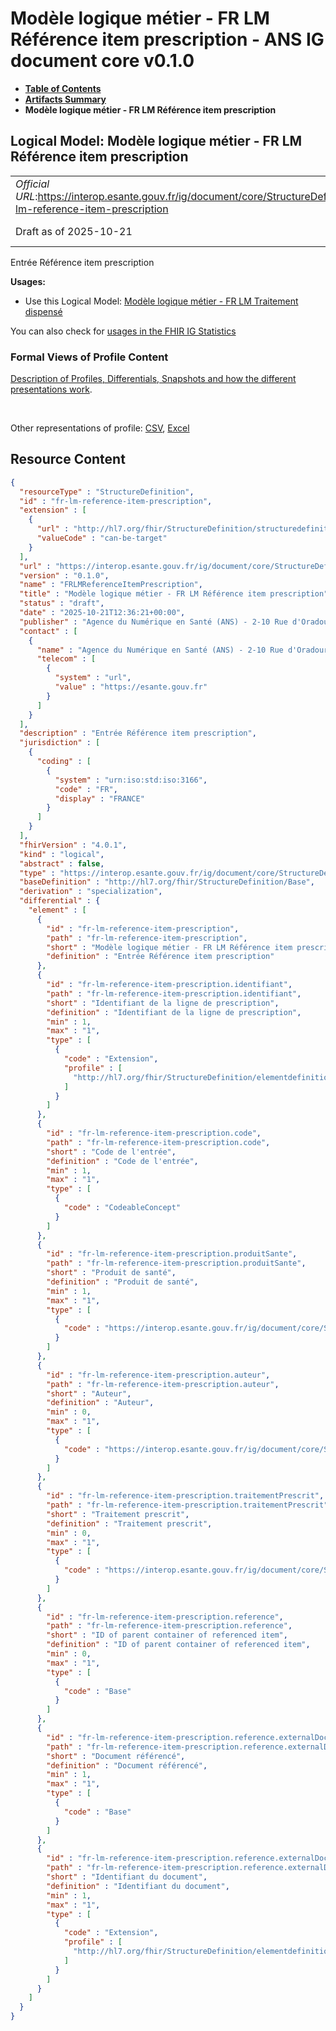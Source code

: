 # Modèle logique métier - FR LM Référence item prescription - ANS IG document core v0.1.0

* [**Table of Contents**](toc.md)
* [**Artifacts Summary**](artifacts.md)
* **Modèle logique métier - FR LM Référence item prescription**

## Logical Model: Modèle logique métier - FR LM Référence item prescription 

| | |
| :--- | :--- |
| *Official URL*:https://interop.esante.gouv.fr/ig/document/core/StructureDefinition/fr-lm-reference-item-prescription | *Version*:0.1.0 |
| Draft as of 2025-10-21 | *Computable Name*:FRLMReferenceItemPrescription |

 
Entrée Référence item prescription 

**Usages:**

* Use this Logical Model: [Modèle logique métier - FR LM Traitement dispensé](StructureDefinition-fr-lm-traitement-dispense.md)

You can also check for [usages in the FHIR IG Statistics](https://packages2.fhir.org/xig/ans.document.fr.core|current/StructureDefinition/fr-lm-reference-item-prescription)

### Formal Views of Profile Content

 [Description of Profiles, Differentials, Snapshots and how the different presentations work](http://build.fhir.org/ig/FHIR/ig-guidance/readingIgs.html#structure-definitions). 

 

Other representations of profile: [CSV](StructureDefinition-fr-lm-reference-item-prescription.csv), [Excel](StructureDefinition-fr-lm-reference-item-prescription.xlsx) 



## Resource Content

```json
{
  "resourceType" : "StructureDefinition",
  "id" : "fr-lm-reference-item-prescription",
  "extension" : [
    {
      "url" : "http://hl7.org/fhir/StructureDefinition/structuredefinition-type-characteristics",
      "valueCode" : "can-be-target"
    }
  ],
  "url" : "https://interop.esante.gouv.fr/ig/document/core/StructureDefinition/fr-lm-reference-item-prescription",
  "version" : "0.1.0",
  "name" : "FRLMReferenceItemPrescription",
  "title" : "Modèle logique métier - FR LM Référence item prescription",
  "status" : "draft",
  "date" : "2025-10-21T12:36:21+00:00",
  "publisher" : "Agence du Numérique en Santé (ANS) - 2-10 Rue d'Oradour-sur-Glane, 75015 Paris",
  "contact" : [
    {
      "name" : "Agence du Numérique en Santé (ANS) - 2-10 Rue d'Oradour-sur-Glane, 75015 Paris",
      "telecom" : [
        {
          "system" : "url",
          "value" : "https://esante.gouv.fr"
        }
      ]
    }
  ],
  "description" : "Entrée Référence item prescription",
  "jurisdiction" : [
    {
      "coding" : [
        {
          "system" : "urn:iso:std:iso:3166",
          "code" : "FR",
          "display" : "FRANCE"
        }
      ]
    }
  ],
  "fhirVersion" : "4.0.1",
  "kind" : "logical",
  "abstract" : false,
  "type" : "https://interop.esante.gouv.fr/ig/document/core/StructureDefinition/fr-lm-reference-item-prescription",
  "baseDefinition" : "http://hl7.org/fhir/StructureDefinition/Base",
  "derivation" : "specialization",
  "differential" : {
    "element" : [
      {
        "id" : "fr-lm-reference-item-prescription",
        "path" : "fr-lm-reference-item-prescription",
        "short" : "Modèle logique métier - FR LM Référence item prescription",
        "definition" : "Entrée Référence item prescription"
      },
      {
        "id" : "fr-lm-reference-item-prescription.identifiant",
        "path" : "fr-lm-reference-item-prescription.identifiant",
        "short" : "Identifiant de la ligne de prescription",
        "definition" : "Identifiant de la ligne de prescription",
        "min" : 1,
        "max" : "1",
        "type" : [
          {
            "code" : "Extension",
            "profile" : [
              "http://hl7.org/fhir/StructureDefinition/elementdefinition-identifier"
            ]
          }
        ]
      },
      {
        "id" : "fr-lm-reference-item-prescription.code",
        "path" : "fr-lm-reference-item-prescription.code",
        "short" : "Code de l'entrée",
        "definition" : "Code de l'entrée",
        "min" : 1,
        "max" : "1",
        "type" : [
          {
            "code" : "CodeableConcept"
          }
        ]
      },
      {
        "id" : "fr-lm-reference-item-prescription.produitSante",
        "path" : "fr-lm-reference-item-prescription.produitSante",
        "short" : "Produit de santé",
        "definition" : "Produit de santé",
        "min" : 1,
        "max" : "1",
        "type" : [
          {
            "code" : "https://interop.esante.gouv.fr/ig/document/core/StructureDefinition/fr-lm-produit-sante"
          }
        ]
      },
      {
        "id" : "fr-lm-reference-item-prescription.auteur",
        "path" : "fr-lm-reference-item-prescription.auteur",
        "short" : "Auteur",
        "definition" : "Auteur",
        "min" : 0,
        "max" : "1",
        "type" : [
          {
            "code" : "https://interop.esante.gouv.fr/ig/document/core/StructureDefinition/fr-lm-auteur"
          }
        ]
      },
      {
        "id" : "fr-lm-reference-item-prescription.traitementPrescrit",
        "path" : "fr-lm-reference-item-prescription.traitementPrescrit",
        "short" : "Traitement prescrit",
        "definition" : "Traitement prescrit",
        "min" : 0,
        "max" : "1",
        "type" : [
          {
            "code" : "https://interop.esante.gouv.fr/ig/document/core/StructureDefinition/fr-lm-traitement-prescrit"
          }
        ]
      },
      {
        "id" : "fr-lm-reference-item-prescription.reference",
        "path" : "fr-lm-reference-item-prescription.reference",
        "short" : "ID of parent container of referenced item",
        "definition" : "ID of parent container of referenced item",
        "min" : 0,
        "max" : "1",
        "type" : [
          {
            "code" : "Base"
          }
        ]
      },
      {
        "id" : "fr-lm-reference-item-prescription.reference.externalDocument",
        "path" : "fr-lm-reference-item-prescription.reference.externalDocument",
        "short" : "Document référencé",
        "definition" : "Document référencé",
        "min" : 1,
        "max" : "1",
        "type" : [
          {
            "code" : "Base"
          }
        ]
      },
      {
        "id" : "fr-lm-reference-item-prescription.reference.externalDocument.identifiant",
        "path" : "fr-lm-reference-item-prescription.reference.externalDocument.identifiant",
        "short" : "Identifiant du document",
        "definition" : "Identifiant du document",
        "min" : 1,
        "max" : "1",
        "type" : [
          {
            "code" : "Extension",
            "profile" : [
              "http://hl7.org/fhir/StructureDefinition/elementdefinition-identifier"
            ]
          }
        ]
      }
    ]
  }
}

```
